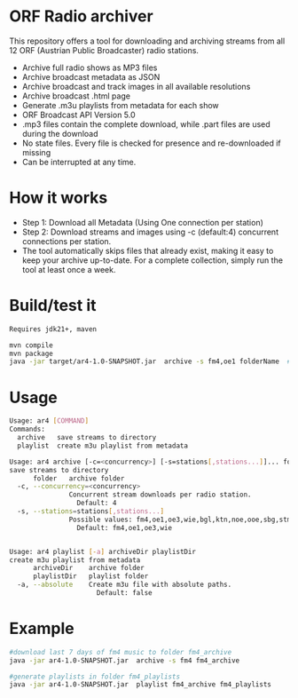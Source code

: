 # ORF Radio archiver
This repository offers a tool for downloading and archiving streams from all 12 ORF (Austrian Public Broadcaster) radio stations.

* Archive full radio shows as MP3 files
* Archive broadcast metadata as JSON
* Archive broadcast and track images in all available resolutions
* Archive broadcast .html page
* Generate .m3u playlists from metadata for each show
* ORF Broadcast API Version 5.0
* .mp3 files contain the complete download, while .part files are used during the download
* No state files. Every file is checked for presence and re-downloaded if missing
* Can be interrupted at any time.

# How it works
* Step 1: Download all Metadata (Using One connection per station)
* Step 2: Download streams and images using -c (default:4) concurrent connections per station.
* The tool automatically skips files that already exist, making it easy to keep your archive up-to-date. For a complete collection, simply run the tool at least once a week.


# Build/test it

```sh
Requires jdk21+, maven

mvn compile
mvn package
java -jar target/ar4-1.0-SNAPSHOT.jar  archive -s fm4,oe1 folderName  #save fm4,oe1 archive to folder folderName
```


# Usage
```sh
Usage: ar4 [COMMAND]
Commands:
  archive   save streams to directory
  playlist  create m3u playlist from metadata

Usage: ar4 archive [-c=<concurrency>] [-s=stations[,stations...]]... folder
save streams to directory
      folder   archive folder
  -c, --concurrency=<concurrency>
               Concurrent stream downloads per radio station.
                 Default: 4
  -s, --stations=stations[,stations...]
               Possible values: fm4,oe1,oe3,wie,bgl,ktn,noe,ooe,sbg,stm,tir,vbg
                 Default: fm4,oe1,oe3,wie


Usage: ar4 playlist [-a] archiveDir playlistDir
create m3u playlist from metadata
      archiveDir    archive folder
      playlistDir   playlist folder
  -a, --absolute    Create m3u file with absolute paths.
                      Default: false
```

# Example
```sh
#download last 7 days of fm4 music to folder fm4_archive
java -jar ar4-1.0-SNAPSHOT.jar  archive -s fm4 fm4_archive

#generate playlists in folder fm4_playlists
java -jar ar4-1.0-SNAPSHOT.jar  playlist fm4_archive fm4_playlists
```

